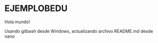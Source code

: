 # EJEMPLOBEDU

Hola mundo!

Usando gitbash desde Windows, actualizando archivo README.md desde nano
